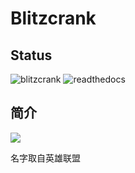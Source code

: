 # Blitzcrank

## Status

![blitzcrank](https://travis-ci.com/yishenggudou/blitzcrank.svg?branch=master)
![readthedocs](https://readthedocs.org/projects/blitzcrank/badge/?version=latest)

## 简介

![](https://ddragon.leagueoflegends.com/cdn/8.24.1/img/champion/Blitzcrank.png)

名字取自英雄联盟



